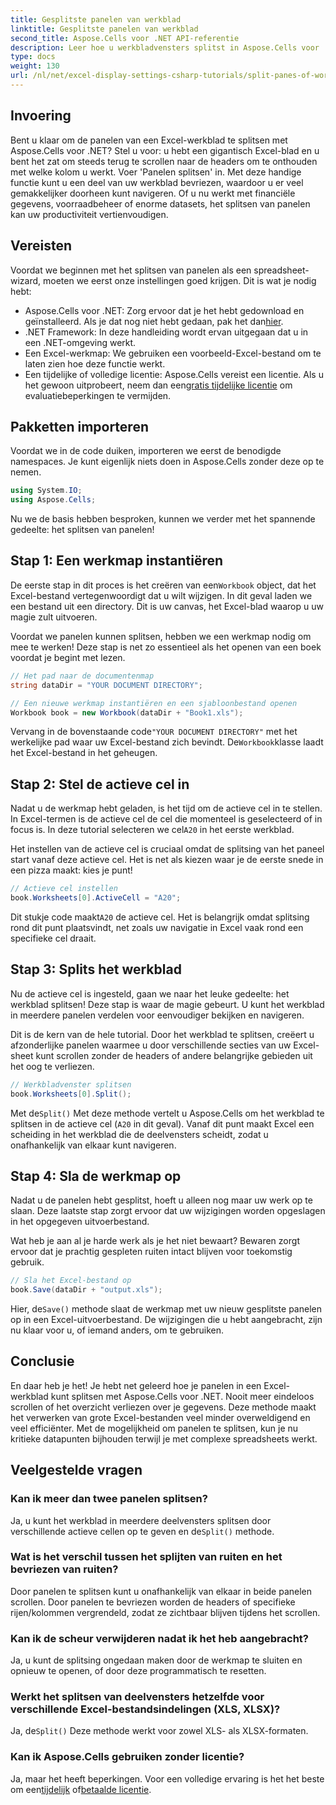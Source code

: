 ```yaml
---
title: Gesplitste panelen van werkblad
linktitle: Gesplitste panelen van werkblad
second_title: Aspose.Cells voor .NET API-referentie
description: Leer hoe u werkbladvensters splitst in Aspose.Cells voor .NET met onze stapsgewijze handleiding. Verbeter de navigatie in Excel-bestanden met deze eenvoudige tutorial.
type: docs
weight: 130
url: /nl/net/excel-display-settings-csharp-tutorials/split-panes-of-worksheet/
---
```

## Invoering

Bent u klaar om de panelen van een Excel-werkblad te splitsen met Aspose.Cells voor .NET? Stel u voor: u hebt een gigantisch Excel-blad en u bent het zat om steeds terug te scrollen naar de headers om te onthouden met welke kolom u werkt. Voer 'Panelen splitsen' in. Met deze handige functie kunt u een deel van uw werkblad bevriezen, waardoor u er veel gemakkelijker doorheen kunt navigeren. Of u nu werkt met financiële gegevens, voorraadbeheer of enorme datasets, het splitsen van panelen kan uw productiviteit vertienvoudigen. 

## Vereisten

Voordat we beginnen met het splitsen van panelen als een spreadsheet-wizard, moeten we eerst onze instellingen goed krijgen. Dit is wat je nodig hebt:

-  Aspose.Cells voor .NET: Zorg ervoor dat je het hebt gedownload en geïnstalleerd. Als je dat nog niet hebt gedaan, pak het dan[hier](https://releases.aspose.com/cells/net/).
- .NET Framework: In deze handleiding wordt ervan uitgegaan dat u in een .NET-omgeving werkt.
- Een Excel-werkmap: We gebruiken een voorbeeld-Excel-bestand om te laten zien hoe deze functie werkt.
-  Een tijdelijke of volledige licentie: Aspose.Cells vereist een licentie. Als u het gewoon uitprobeert, neem dan een[gratis tijdelijke licentie](https://purchase.aspose.com/temporary-license/) om evaluatiebeperkingen te vermijden.

## Pakketten importeren

Voordat we in de code duiken, importeren we eerst de benodigde namespaces. Je kunt eigenlijk niets doen in Aspose.Cells zonder deze op te nemen.

```csharp
using System.IO;
using Aspose.Cells;
```

Nu we de basis hebben besproken, kunnen we verder met het spannende gedeelte: het splitsen van panelen!

## Stap 1: Een werkmap instantiëren

 De eerste stap in dit proces is het creëren van een`Workbook` object, dat het Excel-bestand vertegenwoordigt dat u wilt wijzigen. In dit geval laden we een bestand uit een directory. Dit is uw canvas, het Excel-blad waarop u uw magie zult uitvoeren.

Voordat we panelen kunnen splitsen, hebben we een werkmap nodig om mee te werken! Deze stap is net zo essentieel als het openen van een boek voordat je begint met lezen.

```csharp
// Het pad naar de documentenmap
string dataDir = "YOUR DOCUMENT DIRECTORY";

// Een nieuwe werkmap instantiëren en een sjabloonbestand openen
Workbook book = new Workbook(dataDir + "Book1.xls");
```

 Vervang in de bovenstaande code`"YOUR DOCUMENT DIRECTORY"` met het werkelijke pad waar uw Excel-bestand zich bevindt. De`Workbook`klasse laadt het Excel-bestand in het geheugen.

## Stap 2: Stel de actieve cel in

 Nadat u de werkmap hebt geladen, is het tijd om de actieve cel in te stellen. In Excel-termen is de actieve cel de cel die momenteel is geselecteerd of in focus is. In deze tutorial selecteren we cel`A20` in het eerste werkblad.

Het instellen van de actieve cel is cruciaal omdat de splitsing van het paneel start vanaf deze actieve cel. Het is net als kiezen waar je de eerste snede in een pizza maakt: kies je punt!

```csharp
// Actieve cel instellen
book.Worksheets[0].ActiveCell = "A20";
```

 Dit stukje code maakt`A20` de actieve cel. Het is belangrijk omdat splitsing rond dit punt plaatsvindt, net zoals uw navigatie in Excel vaak rond een specifieke cel draait.

## Stap 3: Splits het werkblad

Nu de actieve cel is ingesteld, gaan we naar het leuke gedeelte: het werkblad splitsen! Deze stap is waar de magie gebeurt. U kunt het werkblad in meerdere panelen verdelen voor eenvoudiger bekijken en navigeren.

Dit is de kern van de hele tutorial. Door het werkblad te splitsen, creëert u afzonderlijke panelen waarmee u door verschillende secties van uw Excel-sheet kunt scrollen zonder de headers of andere belangrijke gebieden uit het oog te verliezen.

```csharp
// Werkbladvenster splitsen
book.Worksheets[0].Split();
```

 Met de`Split()` Met deze methode vertelt u Aspose.Cells om het werkblad te splitsen in de actieve cel (`A20` in dit geval). Vanaf dit punt maakt Excel een scheiding in het werkblad die de deelvensters scheidt, zodat u onafhankelijk van elkaar kunt navigeren.

## Stap 4: Sla de werkmap op

Nadat u de panelen hebt gesplitst, hoeft u alleen nog maar uw werk op te slaan. Deze laatste stap zorgt ervoor dat uw wijzigingen worden opgeslagen in het opgegeven uitvoerbestand.

Wat heb je aan al je harde werk als je het niet bewaart? Bewaren zorgt ervoor dat je prachtig gespleten ruiten intact blijven voor toekomstig gebruik.

```csharp
// Sla het Excel-bestand op
book.Save(dataDir + "output.xls");
```

 Hier, de`Save()` methode slaat de werkmap met uw nieuw gesplitste panelen op in een Excel-uitvoerbestand. De wijzigingen die u hebt aangebracht, zijn nu klaar voor u, of iemand anders, om te gebruiken.

## Conclusie

En daar heb je het! Je hebt net geleerd hoe je panelen in een Excel-werkblad kunt splitsen met Aspose.Cells voor .NET. Nooit meer eindeloos scrollen of het overzicht verliezen over je gegevens. Deze methode maakt het verwerken van grote Excel-bestanden veel minder overweldigend en veel efficiënter. Met de mogelijkheid om panelen te splitsen, kun je nu kritieke datapunten bijhouden terwijl je met complexe spreadsheets werkt.

## Veelgestelde vragen

### Kan ik meer dan twee panelen splitsen?  
 Ja, u kunt het werkblad in meerdere deelvensters splitsen door verschillende actieve cellen op te geven en de`Split()` methode.

### Wat is het verschil tussen het splijten van ruiten en het bevriezen van ruiten?  
Door panelen te splitsen kunt u onafhankelijk van elkaar in beide panelen scrollen. Door panelen te bevriezen worden de headers of specifieke rijen/kolommen vergrendeld, zodat ze zichtbaar blijven tijdens het scrollen.

### Kan ik de scheur verwijderen nadat ik het heb aangebracht?  
Ja, u kunt de splitsing ongedaan maken door de werkmap te sluiten en opnieuw te openen, of door deze programmatisch te resetten.

### Werkt het splitsen van deelvensters hetzelfde voor verschillende Excel-bestandsindelingen (XLS, XLSX)?  
 Ja, de`Split()` Deze methode werkt voor zowel XLS- als XLSX-formaten.

### Kan ik Aspose.Cells gebruiken zonder licentie?  
 Ja, maar het heeft beperkingen. Voor een volledige ervaring is het het beste om een[tijdelijk](https://purchase.aspose.com/temporary-license/) of[betaalde licentie](https://purchase.aspose.com/buy).